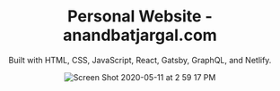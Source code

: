 <div align="center">
  <h1 align="center">Personal Website - anandbatjargal.com</h1>
  <p align="center">Built with HTML, CSS, JavaScript, React, Gatsby, GraphQL, and Netlify.</p>
 <div>
   
![Screen Shot 2020-05-11 at 2 59 17 PM](https://user-images.githubusercontent.com/19628705/81618077-7c216a00-939b-11ea-950d-e1686f8e7b4a.png)
